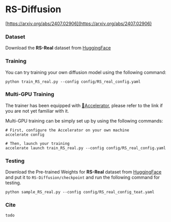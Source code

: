 # RS-Diffusion
[https://arxiv.org/abs/2407.02906](https://arxiv.org/abs/2407.02906)
### Dataset

Download the **RS-Real** dataset from [HuggingFace](https://huggingface.co/datasets/Yzl-code/RS-Diffusion) 

### Training
You can try training your own diffusion model using the following command:  
```
python train_RS_real.py --config config/RS_real_config.yaml
```

### Multi-GPU Training
The trainer has been equipped with [🤗Accelerator](https://huggingface.co/docs/accelerate/package_reference/accelerator), please refer to the link if you are not yet familiar with it.

Multi-GPU training can be simply set up by using the following commands:
```
# First, configure the Accelerator on your own machine
accelerate config

# Then, launch your training
accelerate launch train_RS_real.py --config config/RS_real_config.yaml
```

### Testing
Download the Pre-trained Weights for **RS-Real** dataset from [HuggingFace](https://huggingface.co/Lhaippp/RS-Diffusion) and put it to `RS-Diffusion/checkpoint` and run the following command for testing.

```
python sample_RS_real.py --config config/RS_real_config_teat.yaml
```

### Cite
```
todo
```

